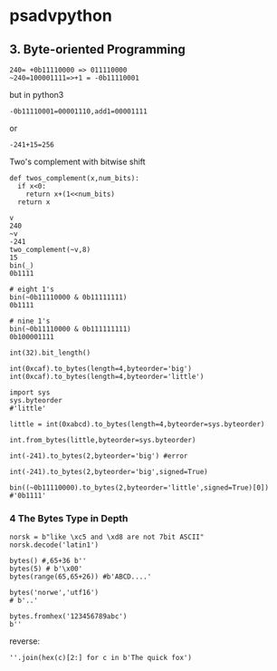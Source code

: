 # psadvpython
## 3. Byte-oriented Programming
```
240= +0b11110000 => 011110000  
~240=100001111=>+1 = -0b11110001
```
but in python3
```
-0b11110001=00001110,add1=00001111
```
or
```
-241+15=256
```

Two's complement with bitwise shift
```
def twos_complement(x,num_bits):
  if x<0:
    return x+(1<<num_bits)
  return x
```
```
v
240
~v
-241
two_complement(~v,8)
15
bin(_)
0b1111
```

```
# eight 1's
bin(~0b11110000 & 0b11111111)
0b1111
```

```
# nine 1's
bin(~0b11110000 & 0b111111111)
0b100001111
```

```
int(32).bit_length()
```

```
int(0xcaf).to_bytes(length=4,byteorder='big')
int(0xcaf).to_bytes(length=4,byteorder='little')
```
```
import sys
sys.byteorder
#'little'
```
```
little = int(0xabcd).to_bytes(length=4,byteorder=sys.byteorder)
```
```
int.from_bytes(little,byteorder=sys.byteorder)
```
```
int(-241).to_bytes(2,byteorder='big') #error
```
```
int(-241).to_bytes(2,byteorder='big',signed=True)
```
```
bin((~0b11110000).to_bytes(2,byteorder='little',signed=True)[0])  #'0b1111'
```

### 4 The Bytes Type in Depth
```
norsk = b"like \xc5 and \xd8 are not 7bit ASCII"
norsk.decode('latin1')
```

```
bytes() #,65+36 b''
bytes(5) # b'\x00'
bytes(range(65,65+26)) #b'ABCD....'
```

```
bytes('norwe','utf16')
# b'..'
```

```
bytes.fromhex('123456789abc')
b''
```
reverse:
```
''.join(hex(c)[2:] for c in b'The quick fox')
```



```
